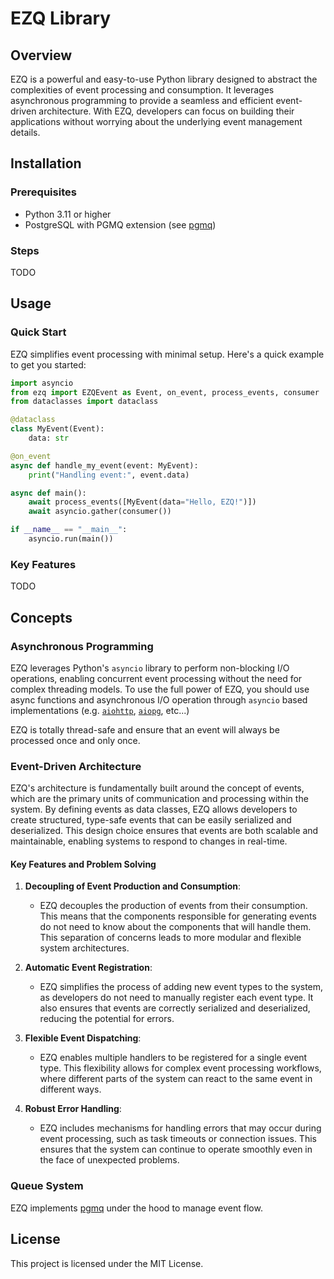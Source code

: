 # EZQ Library

## Overview

EZQ is a powerful and easy-to-use Python library designed to abstract the complexities of event processing and consumption. It leverages asynchronous programming to provide a seamless and efficient event-driven architecture. With EZQ, developers can focus on building their applications without worrying about the underlying event management details.

## Installation

### Prerequisites

- Python 3.11 or higher
- PostgreSQL with PGMQ extension (see [pgmq](https://github.com/tembo-io/pgmq))

### Steps

TODO

## Usage

### Quick Start

EZQ simplifies event processing with minimal setup. Here's a quick example to get you started:

```python
import asyncio
from ezq import EZQEvent as Event, on_event, process_events, consumer
from dataclasses import dataclass

@dataclass
class MyEvent(Event):
    data: str

@on_event
async def handle_my_event(event: MyEvent):
    print("Handling event:", event.data)

async def main():
    await process_events([MyEvent(data="Hello, EZQ!")])
    await asyncio.gather(consumer())

if __name__ == "__main__":
    asyncio.run(main())
```

### Key Features

TODO

## Concepts

### Asynchronous Programming

EZQ leverages Python's `asyncio` library to perform non-blocking I/O operations, enabling concurrent event processing without the need for complex threading models. To use the full power of EZQ, you should use async functions and asynchronous I/O operation through `asyncio` based implementations (e.g. [`aiohttp`](https://github.com/aio-libs/aiohttp), [`aiopg`](https://github.com/aio-libs/aiopg/), etc...)

EZQ is totally thread-safe and ensure that an event will always be processed once and only once.

### Event-Driven Architecture

EZQ's architecture is fundamentally built around the concept of events, which are the primary units of communication and processing within the system. By defining events as data classes, EZQ allows developers to create structured, type-safe events that can be easily serialized and deserialized. This design choice ensures that events are both scalable and maintainable, enabling systems to respond to changes in real-time.

#### Key Features and Problem Solving

1. **Decoupling of Event Production and Consumption**:

   - EZQ decouples the production of events from their consumption. This means that the components responsible for generating events do not need to know about the components that will handle them. This separation of concerns leads to more modular and flexible system architectures.

2. **Automatic Event Registration**:

   - EZQ simplifies the process of adding new event types to the system, as developers do not need to manually register each event type. It also ensures that events are correctly serialized and deserialized, reducing the potential for errors.

3. **Flexible Event Dispatching**:

   - EZQ enables multiple handlers to be registered for a single event type. This flexibility allows for complex event processing workflows, where different parts of the system can react to the same event in different ways.

4. **Robust Error Handling**:
   - EZQ includes mechanisms for handling errors that may occur during event processing, such as task timeouts or connection issues. This ensures that the system can continue to operate smoothly even in the face of unexpected problems.

### Queue System

EZQ implements [pgmq](https://github.com/tembo-io/pgmq) under the hood to manage event flow.

## License

This project is licensed under the MIT License.
